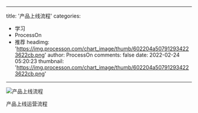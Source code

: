 
---
title: '产品上线流程'
categories: 
 - 学习
 - ProcessOn
 - 推荐
headimg: 'https://img.processon.com/chart_image/thumb/602204a507912934223622cb.png'
author: ProcessOn
comments: false
date: 2022-02-24 05:20:23
thumbnail: 'https://img.processon.com/chart_image/thumb/602204a507912934223622cb.png'
---

<div>   
<img class="thumb" alt="产品上线流程" src="https://img.processon.com/chart_image/thumb/602204a507912934223622cb.png" referrerpolicy="no-referrer">
<p>产品上线运营流程</p>  
</div>
            